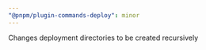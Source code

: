 ```yaml
---
"@pnpm/plugin-commands-deploy": minor
---
```


Changes deployment directories to be created recursively
